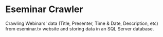 # Eseminar Crawler
Crawling Webinars' data (Title, Presenter, Time & Date, Description, etc) from eseminar.tv website and storing data in an SQL Server database.

